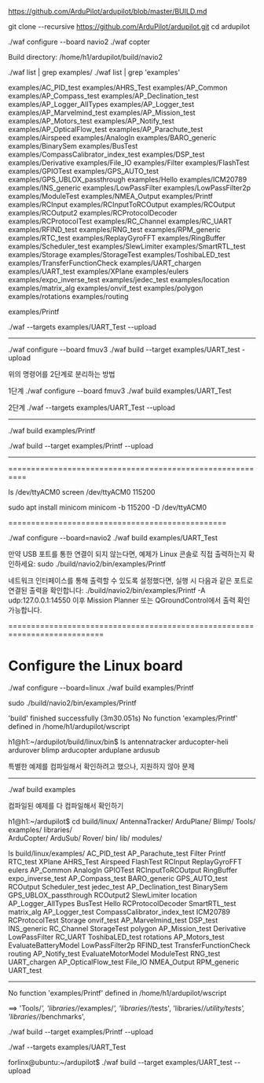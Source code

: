 
https://github.com/ArduPilot/ardupilot/blob/master/BUILD.md

git clone --recursive https://github.com/ArduPilot/ardupilot.git
cd ardupilot

./waf configure --board navio2 
./waf copter


Build directory: /home/h1/ardupilot/build/navio2


./waf list | grep examples/
./waf list | grep 'examples'

examples/AC_PID_test 
examples/AHRS_Test 
examples/AP_Common 
examples/AP_Compass_test 
examples/AP_Declination_test 
examples/AP_Logger_AllTypes 
examples/AP_Logger_test 
examples/AP_Marvelmind_test 
examples/AP_Mission_test 
examples/AP_Motors_test 
examples/AP_Notify_test 
examples/AP_OpticalFlow_test 
examples/AP_Parachute_test 
examples/Airspeed 
examples/AnalogIn 
examples/BARO_generic 
examples/BinarySem 
examples/BusTest 
examples/CompassCalibrator_index_test 
examples/DSP_test 
examples/Derivative 
examples/File_IO 
examples/Filter 
examples/FlashTest 
examples/GPIOTest 
examples/GPS_AUTO_test 
examples/GPS_UBLOX_passthrough 
examples/Hello 
examples/ICM20789 
examples/INS_generic 
examples/LowPassFilter 
examples/LowPassFilter2p 
examples/ModuleTest 
examples/NMEA_Output 
examples/Printf 
examples/RCInput 
examples/RCInputToRCOutput 
examples/RCOutput 
examples/RCOutput2 
examples/RCProtocolDecoder 
examples/RCProtocolTest 
examples/RC_Channel 
examples/RC_UART 
examples/RFIND_test 
examples/RNG_test 
examples/RPM_generic 
examples/RTC_test 
examples/ReplayGyroFFT 
examples/RingBuffer 
examples/Scheduler_test 
examples/SlewLimiter 
examples/SmartRTL_test 
examples/Storage 
examples/StorageTest 
examples/ToshibaLED_test 
examples/TransferFunctionCheck 
examples/UART_chargen 
examples/UART_test 
examples/XPlane 
examples/eulers 
examples/expo_inverse_test 
examples/jedec_test 
examples/location 
examples/matrix_alg 
examples/onvif_test 
examples/polygon 
examples/rotations 
examples/routing 


examples/Printf 



./waf --targets examples/UART_Test --upload

------------------------------------------
./waf configure --board fmuv3
./waf build --target examples/UART_test -upload   

위의 명령어를 2단계로 분리하는 방법

1단계
./waf configure --board fmuv3
./waf build examples/UART_Test

2단계
./waf --targets examples/UART_Test --upload

-----------------------------------------------

./waf build examples/Printf 

./waf build --target examples/Printf --upload

-----------------------------------------

==========================================================

ls /dev/ttyACM0 
screen /dev/ttyACM0 115200


sudo apt install minicom
minicom -b 115200 -D /dev/ttyACM0 


================================================

./waf configure --board=navio2
./waf build examples/UART_Test

만약 USB 포트를 통한 연결이 되지 않는다면, 예제가 Linux 콘솔로 직접 출력하는지 확인하세요:
sudo ./build/navio2/bin/examples/Printf

네트워크 인터페이스를 통해 출력할 수 있도록 설정했다면, 실행 시 다음과 같은 포트로 연결된 출력을 확인합니다:
./build/navio2/bin/examples/Printf -A udp:127.0.0.1:14550
이후 Mission Planner 또는 QGroundControl에서 출력 확인 가능합니다.

===========================================================================
# Configure the Linux board
./waf configure --board=linux
./waf build examples/Printf 

sudo ./build/navio2/bin/examples/Printf

'build' finished successfully (3m30.051s)
No function 'examples/Printf' defined in /home/h1/ardupilot/wscript

h1@h1:~/ardupilot/build/linux/bin$ ls
antennatracker  arducopter-heli  ardurover  blimp
arducopter      arduplane        ardusub

특별한 예제를 컴파일해서 확인하려고 했으나, 지원하지 않아 문제

----------------------------------
./waf build examples

컴파일된 예제를 다 컴파일해서 확인하기

h1@h1:~/ardupilot$ cd build/linux/
AntennaTracker/ ArduPlane/      Blimp/          Tools/          examples/       libraries/      
ArduCopter/     ArduSub/        Rover/          bin/            lib/            modules/

ls build/linux/examples/
AC_PID_test          AP_Parachute_test             Filter                 Printf             RTC_test               XPlane
AHRS_Test            Airspeed                      FlashTest              RCInput            ReplayGyroFFT          eulers
AP_Common            AnalogIn                      GPIOTest               RCInputToRCOutput  RingBuffer             expo_inverse_test
AP_Compass_test      BARO_generic                  GPS_AUTO_test          RCOutput           Scheduler_test         jedec_test
AP_Declination_test  BinarySem                     GPS_UBLOX_passthrough  RCOutput2          SlewLimiter            location
AP_Logger_AllTypes   BusTest                       Hello                  RCProtocolDecoder  SmartRTL_test          matrix_alg
AP_Logger_test       CompassCalibrator_index_test  ICM20789               RCProtocolTest     Storage                onvif_test
AP_Marvelmind_test   DSP_test                      INS_generic            RC_Channel         StorageTest            polygon
AP_Mission_test      Derivative                    LowPassFilter          RC_UART            ToshibaLED_test        rotations
AP_Motors_test       EvaluateBatteryModel          LowPassFilter2p        RFIND_test         TransferFunctionCheck  routing
AP_Notify_test       EvaluateMotorModel            ModuleTest             RNG_test           UART_chargen
AP_OpticalFlow_test  File_IO                       NMEA_Output            RPM_generic        UART_test

--------------------------------------------
No function 'examples/Printf' defined in /home/h1/ardupilot/wscript

==> 
        'Tools/*',
        'libraries/*/examples/*',
        'libraries/*/tests',
        'libraries/*/utility/tests',
        'libraries/*/benchmarks',
    
    


./waf build --target examples/Printf --upload



./waf --targets examples/UART_Test






forlinx@ubuntu:~/ardupilot$ ./waf build --target examples/UART_test --upload



